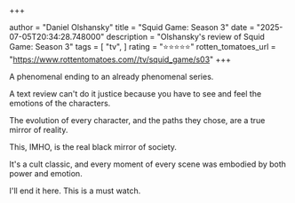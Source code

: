 +++

author = "Daniel Olshansky"
title = "Squid Game: Season 3"
date = "2025-07-05T20:34:28.748000"
description = "Olshansky's review of Squid Game: Season 3"
tags = [
    "tv",
]
rating = "⭐⭐⭐⭐⭐"
rotten_tomatoes_url = "https://www.rottentomatoes.com//tv/squid_game/s03"
+++

A phenomenal ending to an already phenomenal series.

A text review can't do it justice because you have to see and feel the emotions of the characters.

The evolution of every character, and the paths they chose, are a true mirror of reality.

This, IMHO, is the real black mirror of society.

It's a cult classic, and every moment of every scene was embodied by both power and emotion.

I'll end it here. This is a must watch.

